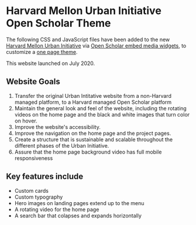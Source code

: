# Harvard Mellon Urban Initiative Open Scholar Theme

The following CSS and JavaScript files have been added to the new [Harvard Mellon Urban Initiative](https://mellonurbanism.harvard.edu/) via [Open Scholar embed media widgets](https://help.theopenscholar.com/embed-media-widget), to customize a [one page theme](https://help.theopenscholar.com/one-page-themes).

This website launched on July 2020.

## Website Goals
1. Transfer the original Urban Intitative website from a non-Harvard managed platform, to a Harvard managed Open Scholar platform
2. Maintain the general look and feel of the website, including the rotating videos on the home page and the black and white images that turn color on hover. 
3. Improve the website's accessibility.
4. Improve the navigation on the home page and the project pages.
5. Create a structure that is sustainable and scalable throughout the different phases of the Urban Initiative.
6. Assure that the home page background video has full mobile responsiveness

## Key features include
* Custom cards
* Custom typography
* Hero images on landing pages extend up to the menu
* A rotating video for the home page
* A search bar that colapses and expands horizontally 
